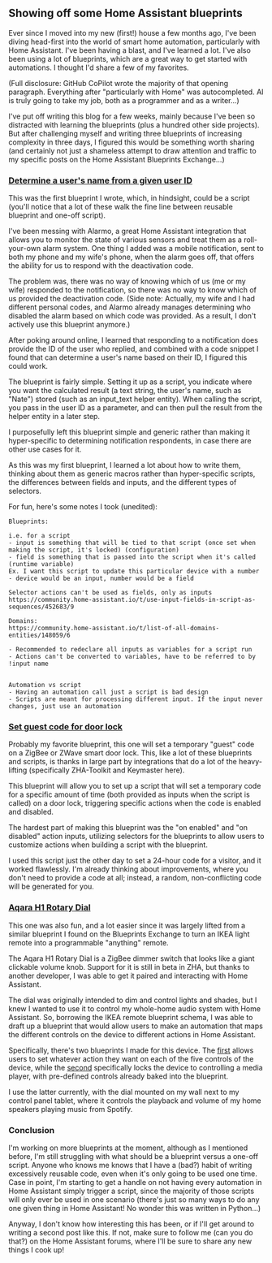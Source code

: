 ## Showing off some Home Assistant blueprints

Ever since I moved into my new (first!) house a few months ago, I've been diving head-first into the world of smart home automation, particularly with Home Assistant. I've been having a blast, and I've learned a lot. I've also been using a lot of blueprints, which are a great way to get started with automations. I thought I'd share a few of my favorites.

(Full disclosure: GitHub CoPilot wrote the majority of that opening paragraph. Everything after "particularly with Home" was autocompleted. AI is truly going to take my job, both as a programmer and as a writer...)

I've put off writing this blog for a few weeks, mainly because I've been so distracted with learning the blueprints (plus a hundred other side projects). But after challenging myself and writing three blueprints of increasing complexity in three days, I figured this would be something worth sharing (and certainly not just a shameless attempt to draw attention and traffic to my specific posts on the Home Assistant Blueprints Exchange...)


### [Determine a user's name from a given user ID](https://community.home-assistant.io/t/determine-user-name-from-a-user-id/549189)

This was the first blueprint I wrote, which, in hindsight, could be a script (you'll notice that a lot of these walk the fine line between reusable blueprint and one-off script).

I've been messing with Alarmo, a great Home Assistant integration that allows you to monitor the state of various sensors and treat them as a roll-your-own alarm system. One thing I added was a mobile notification, sent to both my phone and my wife's phone, when the alarm goes off, that offers the ability for us to respond with the deactivation code.

The problem was, there was no way of knowing which of us (me or my wife) responded to the notification, so there was no way to know which of us provided the deactivation code. (Side note: Actually, my wife and I had different personal codes, and Alarmo already manages determining who disabled the alarm based on which code was provided. As a result, I don't actively use this blueprint anymore.)

After poking around online, I learned that responding to a notification does provide the ID of the user who replied, and combined with a code snippet I found that can determine a user's name based on their ID, I figured this could work.

The blueprint is fairly simple. Setting it up as a script, you indicate where you want the calculated result (a text string, the user's name, such as "Nate") stored (such as an input_text helper entity). When calling the script, you pass in the user ID as a parameter, and can then pull the result from the helper entity in a later step.

I purposefully left this blueprint simple and generic rather than making it hyper-specific to determining notification respondents, in case there are other use cases for it.

As this was my first blueprint, I learned a lot about how to write them, thinking about them as generic macros rather than hyper-specific scripts, the differences between fields and inputs, and the different types of selectors.

For fun, here's some notes I took (unedited):

```
Blueprints:

i.e. for a script
- input is something that will be tied to that script (once set when making the script, it's locked) (configuration)
- field is something that is passed into the script when it's called (runtime variable)
Ex. I want this script to update this particular device with a number - device would be an input, number would be a field

Selector actions can't be used as fields, only as inputs
https://community.home-assistant.io/t/use-input-fields-in-script-as-sequences/452683/9

Domains:
https://community.home-assistant.io/t/list-of-all-domains-entities/148059/6

- Recommended to redeclare all inputs as variables for a script run
- Actions can't be converted to variables, have to be referred to by !input name


Automation vs script
- Having an automation call just a script is bad design
- Scripts are meant for processing different input. If the input never changes, just use an automation
```


### [Set guest code for door lock](https://community.home-assistant.io/t/z-wave-zigbee-set-temporary-guest-code-for-door-lock/549520)

Probably my favorite blueprint, this one will set a temporary "guest" code on a ZigBee or ZWave smart door lock. This, like a lot of these blueprints and scripts, is thanks in large part by integrations that do a lot of the heavy-lifting (specifically ZHA-Toolkit and Keymaster here).

This blueprint will allow you to set up a script that will set a temporary code for a specific amount of time (both provided as inputs when the script is called) on a door lock, triggering specific actions when the code is enabled and disabled.

The hardest part of making this blueprint was the "on enabled" and "on disabled" action inputs, utilizing selectors for the blueprints to allow users to customize actions when building a script with the blueprint.

I used this script just the other day to set a 24-hour code for a visitor, and it worked flawlessly. I'm already thinking about improvements, where you don't need to provide a code at all; instead, a random, non-conflicting code will be generated for you.


### [Aqara H1 Rotary Dial](https://community.home-assistant.io/t/aqara-h1-rotary-dimmer-switch-dial-media-controls/551917)

This one was also fun, and a lot easier since it was largely lifted from a similar blueprint I found on the Blueprints Exchange to turn an IKEA light remote into a programmable "anything" remote.

The Aqara H1 Rotary Dial is a ZigBee dimmer switch that looks like a giant clickable volume knob. Support for it is still in beta in ZHA, but thanks to another developer, I was able to get it paired and interacting with Home Assistant.

The dial was originally intended to dim and control lights and shades, but I knew I wanted to use it to control my whole-home audio system with Home Assistant. So, borrowing the IKEA remote blueprint schema, I was able to draft up a blueprint that would allow users to make an automation that maps the different controls on the device to different actions in Home Assistant.

Specifically, there's two blueprints I made for this device. The [first](https://community.home-assistant.io/t/aqara-h1-rotary-dimmer-switch-dial-remote/551909) allows users to set whatever action they want on each of the five controls of the device, while the [second](https://community.home-assistant.io/t/aqara-h1-rotary-dimmer-switch-dial-media-controls/551917) specifically locks the device to controlling a media player, with pre-defined controls already baked into the blueprint.

I use the latter currently, with the dial mounted on my wall next to my control panel tablet, where it controls the playback and volume of my home speakers playing music from Spotify.


### Conclusion

I'm working on more blueprints at the moment, although as I mentioned before, I'm still struggling with what should be a blueprint versus a one-off script. Anyone who knows me knows that I have a (bad?) habit of writing excessively reusable code, even when it's only going to be used one time. Case in point, I'm starting to get a handle on not having every automation in Home Assistant simply trigger a script, since the majority of those scripts will only ever be used in one scenario (there's just so many ways to do any one given thing in Home Assistant! No wonder this was written in Python...)

Anyway, I don't know how interesting this has been, or if I'll get around to writing a second post like this. If not, make sure to follow me (can you do that?) on the Home Assistant forums, where I'll be sure to share any new things I cook up!
